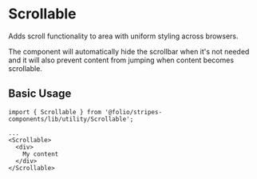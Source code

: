 # Scrollable

Adds scroll functionality to area with uniform styling across browsers.

The component will automatically hide the scrollbar when it's not needed and it will also prevent content from jumping when content becomes scrollable.

## Basic Usage

```
import { Scrollable } from '@folio/stripes-components/lib/utility/Scrollable';

...
<Scrollable>
  <div>
    My content
  </div>
</Scrollable>
```

